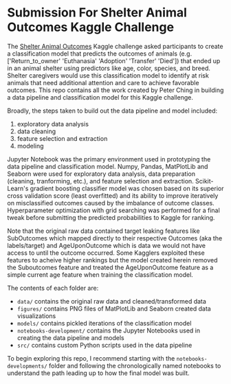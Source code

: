 # Submission For Shelter Animal Outcomes Kaggle Challenge

The [Shelter Animal Outcomes](https://www.kaggle.com/c/shelter-animal-outcomes) Kaggle challenge asked participants to create a classification model that predicts the outcomes of animals (e.g. ['Return_to_owner' 'Euthanasia' 'Adoption' 'Transfer' 'Died']) that ended up in an animal shelter using predictors like age, color, species, and breed. Shelter caregivers would use this classification model to identify at risk animals that need additional attention and care to achieve favorable outcomes. This repo contains all the work created by Peter Ching in building a data pipeline and classification model for this Kaggle challenge.

Broadly, the steps taken to build out the data pipeline and model included:
1. exploratory data analysis
2. data cleaning
3. feature selection and extraction
4. modeling

Jupyter Notebook was the primary environment used in prototyping the data pipeline and classification model. Numpy, Pandas, MatPlotLib and Seaborn were used for exploratory data analysis, data preparation (cleaning, tranforming, etc.), and feature selection and extraction. Scikit-Learn's gradient boosting classifier model was chosen based on its superior cross validation score (least overfitted) and its ability to improve iteratively on misclassified outcomes caused by the imbalance of outcome classes. Hyperparameter optimization with grid searching was performed for a final tweak before submitting the predicted probabilities to Kaggle for ranking.

Note that the original raw data contained target leaking features like SubOutcomes which mapped directly to their respective Outcomes (aka the labels/target) and AgeUponOutcome which is data we would not have access to until the outcome occurred. Some Kagglers exploited these features to acheive higher rankings but the model created herein removed the Suboutcomes feature and treated the AgeUponOutcome feature as a simple current age feature when training the classification model.

The contents of each folder are:
+ `data/` contains the original raw data and cleaned/transformed data
+ `figures/` contains PNG files of MatPlotLib and Seaborn created data visualizations
+ `models/` contains pickled iterations of the classification model
+ `notebooks-development/` contains the Jupyter Notebooks used in creating the data pipeline and models
+ `src/` contains custom Python scripts used in the data pipeline

To begin exploring this repo, I recommend starting with the `notebooks-developments/` folder and following the chronologically named notebooks to understand the path leading up to how the final model was built.
